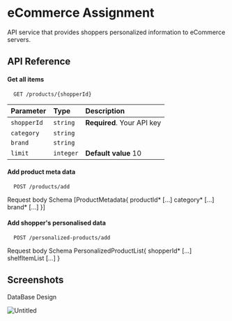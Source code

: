 
# eCommerce Assignment

API service that provides shoppers
personalized information to eCommerce servers.



## API Reference

#### Get all items

```http
  GET /products/{shopperId}
```

| Parameter | Type     | Description                |
| :-------- | :------- | :------------------------- |
| `shopperId ` | `string` | **Required**. Your API key |  
| `category ` | `string` |  |  
| `brand ` | `string` |  |  
| `limit ` | `integer` | **Default value** 10 |  


#### Add product meta data

```http
  POST /products/add
```

Request body
Schema
[ProductMetadata{
productId*	[...]
category*	[...]
brand*	[...]
}]

#### Add shopper's personalised data

```http
  POST /personalized-products/add
```

Request body
Schema
PersonalizedProductList{
shopperId*	[...]
shelfItemList	[...]
}



## Screenshots
DataBase Design

![Untitled](https://github.com/MalayHere/NiqActivateApi/assets/158697312/a92f0176-f2d9-4503-84fa-aa928ae0cb88)


